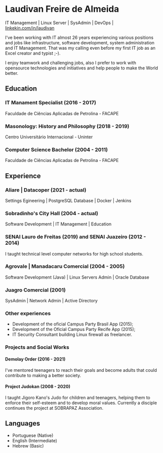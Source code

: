 # Laudivan Freire de Almeida
IT Management | Linux Server | SysAdmin | DevOps | [linkekin.com/in/laudivan](https://www.linkedin.com/in/laudivan)

I've been working with IT almost 26 years experiencing various positions and jobs like infrastructure, software development, system administration and IT Management. That was my calling even before my first IT job as an Excel creator and typist ;-). 

I enjoy teamwork and challenging jobs, also I prefer to work with opensource technologies and initiatives and help people to make the World better.

## Education
### IT Manament Specialist (2016 - 2017)
Faculdade de Ciências Aplicadas de Petrolina - FACAPE
### Masonology: History and Philosophy (2018 - 2019)
Centro Universitário Internacional - Uninter
### Computer Science Bachelor (2004 - 2011)
Faculdade de Ciências Aplicadas de Petrolina - FACAPE

## Experience
### Aliare | Datacoper (2021 - actual)
Settings Egineering | PostgreSQL Database | Docker | Jenkins

### Sobradinho's City Hall (2004 - actual)
Software Development | IT Management | Education

### SENAI Lauro de Freitas (2019) and SENAI Juazeiro (2012 - 2014) 
I taught technical level computer networks for high school students.

### Agrovale | Manadacaru Comercial (2004 - 2005)
Software Development (Java) | Linux Servers Admin | Oracle Database

### Juagro Comercial (2001)
SysAdmin | Network Admin | Active Directory

### Other experiences
* Development of the oficial Campus Party Brasil App (2015);
* Development of the Oficial Campus Party Recife App (2015);
* IT Security Consultant building Linux firewall as freelancer.

### Projects and Social Works
#### Demolay Order (2016 - 2021)
I've mentored teenagers to reach their goals and become adults that could contribute to making a better society.
#### Project Judokan (2008 - 2020)
I taught Jigoro Kano's Judo for children and teenagers, helping them to enforce their self-esteem and to develop moral values. Currently a disciple continues the project at SOBRAPAZ Association.

## Languages
* Portuguese (Native)
* English (Intermediate)
* Hebrew (Basic)
